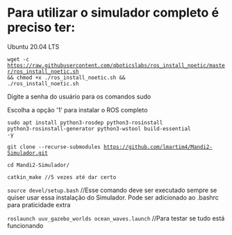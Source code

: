 
# Para utilizar o simulador completo é preciso ter:

Ubuntu 20.04 LTS

<code>wget -c https://raw.githubusercontent.com/qboticslabs/ros_install_noetic/master/ros_install_noetic.sh && chmod +x ./ros_install_noetic.sh && ./ros_install_noetic.sh</code>

Digite a senha do usuário para os comandos sudo

Escolha a opção '1' para instalar o ROS completo

<code>sudo apt install python3-rosdep python3-rosinstall python3-rosinstall-generator python3-wstool build-essential -y</code>

<code>git clone --recurse-submodules https://github.com/lmartim4/Mandi2-Simulador.git</code>

<code>cd Mandi2-Simulador/</code>

<code>catkin_make //5 vezes até dar certo</code>

<code>source devel/setup.bash</code> //Esse comando deve ser executado sempre se quiser usar essa instalação do Simulador. Pode ser adicionado ao .bashrc para praticidade extra
 
<code>roslaunch uuv_gazebo_worlds ocean_waves.launch</code> //Para testar se tudo está funcionando
